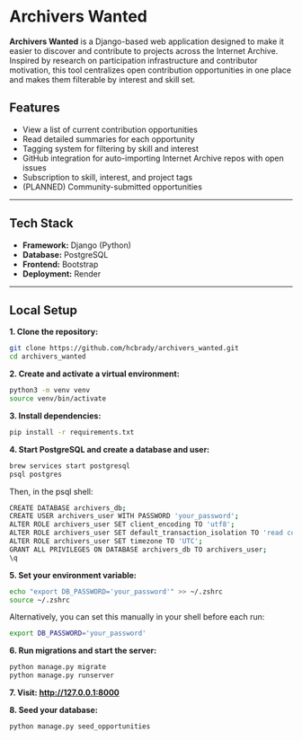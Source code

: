 # Archivers Wanted

**Archivers Wanted** is a Django-based web application designed to make it easier to discover and contribute to projects across the Internet Archive. Inspired by research on participation infrastructure and contributor motivation, this tool centralizes open contribution opportunities in one place and makes them filterable by interest and skill set.

## Features

- View a list of current contribution opportunities
- Read detailed summaries for each opportunity
- Tagging system for filtering by skill and interest
- GitHub integration for auto-importing Internet Archive repos with open issues
- Subscription to skill, interest, and project tags
- (PLANNED) Community-submitted opportunities

---

## Tech Stack

- **Framework:** Django (Python)
- **Database:** PostgreSQL
- **Frontend:** Bootstrap
- **Deployment:** Render

---

## Local Setup

**1. Clone the repository:**

```bash
git clone https://github.com/hcbrady/archivers_wanted.git
cd archivers_wanted
```

**2. Create and activate a virtual environment:**

```bash
python3 -m venv venv
source venv/bin/activate
```

**3. Install dependencies:**
```bash
pip install -r requirements.txt
```

**4. Start PostgreSQL and create a database and user:**
```bash
brew services start postgresql
psql postgres
```
Then, in the psql shell:
```bash
CREATE DATABASE archivers_db;
CREATE USER archivers_user WITH PASSWORD 'your_password';
ALTER ROLE archivers_user SET client_encoding TO 'utf8';
ALTER ROLE archivers_user SET default_transaction_isolation TO 'read committed';
ALTER ROLE archivers_user SET timezone TO 'UTC';
GRANT ALL PRIVILEGES ON DATABASE archivers_db TO archivers_user;
\q
```
**5. Set your environment variable:**
```bash
echo "export DB_PASSWORD='your_password'" >> ~/.zshrc
source ~/.zshrc
```
Alternatively, you can set this manually in your shell before each run:
```bash
export DB_PASSWORD='your_password'
```

**6. Run migrations and start the server:**
```bash
python manage.py migrate
python manage.py runserver
```

**7. Visit: http://127.0.0.1:8000**

**8. Seed your database:**
```bash
python manage.py seed_opportunities
```





